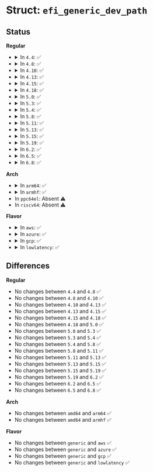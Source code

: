 # Struct: <code>efi_generic_dev_path</code>

## Status
<b>Regular</b>
<ul>
<li>
<details>
<summary>In <code>4.4</code>: ✅</summary>

```c
struct efi_generic_dev_path {
    u8 type;
    u8 sub_type;
    u16 length;
};
```
</details>
</li>
<li>
<details>
<summary>In <code>4.8</code>: ✅</summary>

```c
struct efi_generic_dev_path {
    u8 type;
    u8 sub_type;
    u16 length;
};
```
</details>
</li>
<li>
<details>
<summary>In <code>4.10</code>: ✅</summary>

```c
struct efi_generic_dev_path {
    u8 type;
    u8 sub_type;
    u16 length;
};
```
</details>
</li>
<li>
<details>
<summary>In <code>4.13</code>: ✅</summary>

```c
struct efi_generic_dev_path {
    u8 type;
    u8 sub_type;
    u16 length;
};
```
</details>
</li>
<li>
<details>
<summary>In <code>4.15</code>: ✅</summary>

```c
struct efi_generic_dev_path {
    u8 type;
    u8 sub_type;
    u16 length;
};
```
</details>
</li>
<li>
<details>
<summary>In <code>4.18</code>: ✅</summary>

```c
struct efi_generic_dev_path {
    u8 type;
    u8 sub_type;
    u16 length;
};
```
</details>
</li>
<li>
<details>
<summary>In <code>5.0</code>: ✅</summary>

```c
struct efi_generic_dev_path {
    u8 type;
    u8 sub_type;
    u16 length;
};
```
</details>
</li>
<li>
<details>
<summary>In <code>5.3</code>: ✅</summary>

```c
struct efi_generic_dev_path {
    u8 type;
    u8 sub_type;
    u16 length;
};
```
</details>
</li>
<li>
<details>
<summary>In <code>5.4</code>: ✅</summary>

```c
struct efi_generic_dev_path {
    u8 type;
    u8 sub_type;
    u16 length;
};
```
</details>
</li>
<li>
<details>
<summary>In <code>5.8</code>: ✅</summary>

```c
struct efi_generic_dev_path {
    u8 type;
    u8 sub_type;
    u16 length;
};
```
</details>
</li>
<li>
<details>
<summary>In <code>5.11</code>: ✅</summary>

```c
struct efi_generic_dev_path {
    u8 type;
    u8 sub_type;
    u16 length;
};
```
</details>
</li>
<li>
<details>
<summary>In <code>5.13</code>: ✅</summary>

```c
struct efi_generic_dev_path {
    u8 type;
    u8 sub_type;
    u16 length;
};
```
</details>
</li>
<li>
<details>
<summary>In <code>5.15</code>: ✅</summary>

```c
struct efi_generic_dev_path {
    u8 type;
    u8 sub_type;
    u16 length;
};
```
</details>
</li>
<li>
<details>
<summary>In <code>5.19</code>: ✅</summary>

```c
struct efi_generic_dev_path {
    u8 type;
    u8 sub_type;
    u16 length;
};
```
</details>
</li>
<li>
<details>
<summary>In <code>6.2</code>: ✅</summary>

```c
struct efi_generic_dev_path {
    u8 type;
    u8 sub_type;
    u16 length;
};
```
</details>
</li>
<li>
<details>
<summary>In <code>6.5</code>: ✅</summary>

```c
struct efi_generic_dev_path {
    u8 type;
    u8 sub_type;
    u16 length;
};
```
</details>
</li>
<li>
<details>
<summary>In <code>6.8</code>: ✅</summary>

```c
struct efi_generic_dev_path {
    u8 type;
    u8 sub_type;
    u16 length;
};
```
</details>
</li>
</ul>
<b>Arch</b>
<ul>
<li>
<details>
<summary>In <code>arm64</code>: ✅</summary>

```c
struct efi_generic_dev_path {
    u8 type;
    u8 sub_type;
    u16 length;
};
```
</details>
</li>
<li>
<details>
<summary>In <code>armhf</code>: ✅</summary>

```c
struct efi_generic_dev_path {
    u8 type;
    u8 sub_type;
    u16 length;
};
```
</details>
</li>
<li>
In <code>ppc64el</code>: Absent ⚠️
</li>
<li>
In <code>riscv64</code>: Absent ⚠️
</li>
</ul>
<b>Flavor</b>
<ul>
<li>
<details>
<summary>In <code>aws</code>: ✅</summary>

```c
struct efi_generic_dev_path {
    u8 type;
    u8 sub_type;
    u16 length;
};
```
</details>
</li>
<li>
<details>
<summary>In <code>azure</code>: ✅</summary>

```c
struct efi_generic_dev_path {
    u8 type;
    u8 sub_type;
    u16 length;
};
```
</details>
</li>
<li>
<details>
<summary>In <code>gcp</code>: ✅</summary>

```c
struct efi_generic_dev_path {
    u8 type;
    u8 sub_type;
    u16 length;
};
```
</details>
</li>
<li>
<details>
<summary>In <code>lowlatency</code>: ✅</summary>

```c
struct efi_generic_dev_path {
    u8 type;
    u8 sub_type;
    u16 length;
};
```
</details>
</li>
</ul>

## Differences
<b>Regular</b>
<ul>
<li>
No changes between <code>4.4</code> and <code>4.8</code> ✅
</li>
<li>
No changes between <code>4.8</code> and <code>4.10</code> ✅
</li>
<li>
No changes between <code>4.10</code> and <code>4.13</code> ✅
</li>
<li>
No changes between <code>4.13</code> and <code>4.15</code> ✅
</li>
<li>
No changes between <code>4.15</code> and <code>4.18</code> ✅
</li>
<li>
No changes between <code>4.18</code> and <code>5.0</code> ✅
</li>
<li>
No changes between <code>5.0</code> and <code>5.3</code> ✅
</li>
<li>
No changes between <code>5.3</code> and <code>5.4</code> ✅
</li>
<li>
No changes between <code>5.4</code> and <code>5.8</code> ✅
</li>
<li>
No changes between <code>5.8</code> and <code>5.11</code> ✅
</li>
<li>
No changes between <code>5.11</code> and <code>5.13</code> ✅
</li>
<li>
No changes between <code>5.13</code> and <code>5.15</code> ✅
</li>
<li>
No changes between <code>5.15</code> and <code>5.19</code> ✅
</li>
<li>
No changes between <code>5.19</code> and <code>6.2</code> ✅
</li>
<li>
No changes between <code>6.2</code> and <code>6.5</code> ✅
</li>
<li>
No changes between <code>6.5</code> and <code>6.8</code> ✅
</li>
</ul>
<b>Arch</b>
<ul>
<li>
No changes between <code>amd64</code> and <code>arm64</code> ✅
</li>
<li>
No changes between <code>amd64</code> and <code>armhf</code> ✅
</li>
</ul>
<b>Flavor</b>
<ul>
<li>
No changes between <code>generic</code> and <code>aws</code> ✅
</li>
<li>
No changes between <code>generic</code> and <code>azure</code> ✅
</li>
<li>
No changes between <code>generic</code> and <code>gcp</code> ✅
</li>
<li>
No changes between <code>generic</code> and <code>lowlatency</code> ✅
</li>
</ul>
